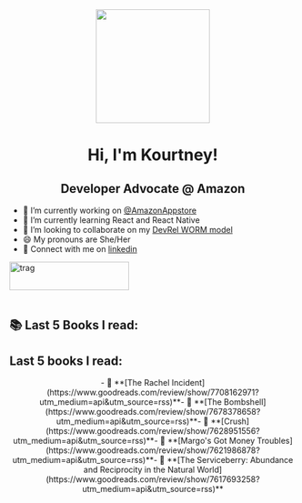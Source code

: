 <div id="header" align="center">
  <img src="https://media.giphy.com/media/v1.Y2lkPTc5MGI3NjExdnlwZmhwM21yNmhmMzM2dGF0a3lmNHNka2ZwMjY1eWJnZ3MzNzhjNCZlcD12MV9naWZzX3NlYXJjaCZjdD1n/wW95fEq09hOI8/giphy.gif" width="200"/>
</div>

<h1 align="center">Hi, I'm Kourtney!</h1>
<h2 align="center">Developer Advocate @ Amazon</h2>

- 🔭 I’m currently working on [@AmazonAppstore](https://developer.amazon.com/apps-and-games)
- 🌱 I’m currently learning React and React Native
- 👯 I’m looking to collaborate on my [DevRel WORM model](https://github.com/knmeiss/devrel-worm-model)
- 😄 My pronouns are She/Her
- 💌 Connect with me on [linkedin](https://linkedin.com/in/kourtney-m-a59792a6)

<p><a href="https://www.buymeacoffee.com/kourtney"> <img align="left" src="https://cdn.buymeacoffee.com/buttons/v2/default-orange.png" height="50" width="210" alt="trag" /></a></p><br><br><br><br>

## 📚 Last 5 Books I read:
## Last 5 books I read:
<div align="center">

<!-- GOODREADS:START -->- 📖 **[The Rachel Incident](https://www.goodreads.com/review/show/7708162971?utm_medium=api&utm_source=rss)**- 📖 **[The Bombshell](https://www.goodreads.com/review/show/7678378658?utm_medium=api&utm_source=rss)**- 📖 **[Crush](https://www.goodreads.com/review/show/7628951556?utm_medium=api&utm_source=rss)**- 📖 **[Margo&#39;s Got Money Troubles](https://www.goodreads.com/review/show/7621986878?utm_medium=api&utm_source=rss)**- 📖 **[The Serviceberry: Abundance and Reciprocity in the Natural World](https://www.goodreads.com/review/show/7617693258?utm_medium=api&utm_source=rss)**<!-- GOODREADS:END -->

</div>
